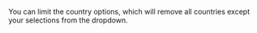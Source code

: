 You can limit the country options, which will remove all countries except your selections from the dropdown.
